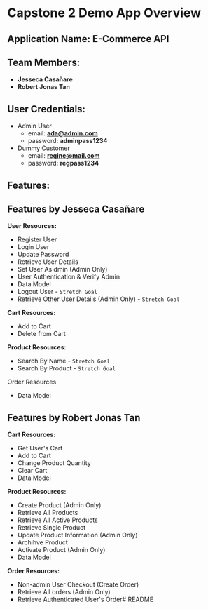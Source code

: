 # Capstone 2 Demo App Overview

## Application Name: E-Commerce API

## Team Members:
 - **Jesseca Casañare**
 - **Robert Jonas Tan**

## User Credentials:
- Admin User
	- email: **ada@admin.com**
	- password: **adminpass1234**
- Dummy Customer
	- email: **regine@mail.com**
	- password: **regpass1234**

## Features:
## Features by Jesseca Casañare
**User Resources:**
- Register User
- Login User
- Update Password
- Retrieve User Details
- Set User As dmin (Admin Only)
- User Authentication & Verify Admin
- Data Model
- Logout User - `Stretch Goal`
- Retrieve Other User Details (Admin Only) - `Stretch Goal`

**Cart Resources:**
- Add to Cart
- Delete from Cart

**Product Resources:**
- Search By Name - `Stretch Goal`
- Search By Product - `Stretch Goal`

Order Resources
- Data Model
## Features by Robert Jonas Tan
**Cart Resources:**
- Get User's Cart
- Add to Cart
- Change Product Quantity
- Clear Cart
- Data Model

**Product Resources:**
- Create Product (Admin Only)
- Retrieve All Products
- Retrieve All Active Products
- Retrieve Single Product
- Update Product Information (Admin Only)
- Archihve Product
- Activate Product (Admin Only)
- Data Model

**Order Resources:**
- Non-admin User Checkout (Create Order)
- Retrieve All orders (Admin Only)
- Retrieve Authenticated User's Order# README


